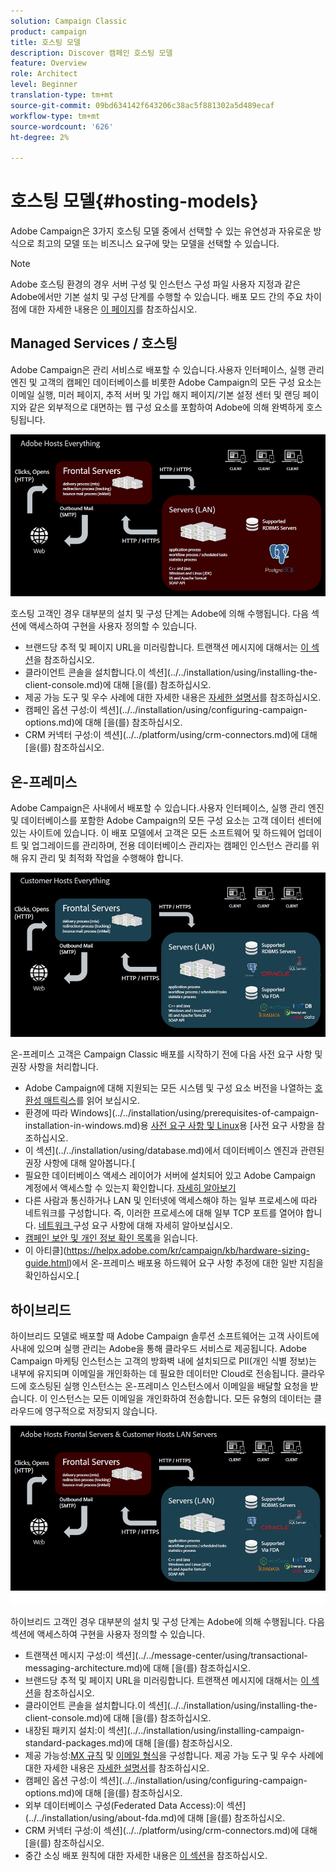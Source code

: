 ```yaml
---
solution: Campaign Classic
product: campaign
title: 호스팅 모델
description: Discover 캠페인 호스팅 모델
feature: Overview
role: Architect
level: Beginner
translation-type: tm+mt
source-git-commit: 09bd634142f643206c38ac5f881302a5d489ecaf
workflow-type: tm+mt
source-wordcount: '626'
ht-degree: 2%

---
```



# 호스팅 모델{#hosting-models}

Adobe Campaign은 3가지 호스팅 모델 중에서 선택할 수 있는 유연성과 자유로운 방식으로 최고의 모델 또는 비즈니스 요구에 맞는 모델을 선택할 수 있습니다.

>[!NOTE]
>
>Adobe 호스팅 환경의 경우 서버 구성 및 인스턴스 구성 파일 사용자 지정과 같은 Adobe에서만 기본 설치 및 구성 단계를 수행할 수 있습니다. 배포 모드 간의 주요 차이점에 대한 자세한 내용은 [이 페이지](../../installation/using/capability-matrix.md)를 참조하십시오.

## Managed Services / 호스팅

Adobe Campaign은 관리 서비스로 배포할 수 있습니다.사용자 인터페이스, 실행 관리 엔진 및 고객의 캠페인 데이터베이스를 비롯한 Adobe Campaign의 모든 구성 요소는 이메일 실행, 미러 페이지, 추적 서버 및 가입 해지 페이지/기본 설정 센터 및 랜딩 페이지와 같은 외부적으로 대면하는 웹 구성 요소를 포함하여 Adobe에 의해 완벽하게 호스팅됩니다.

![](assets/deployment_hosted.png)

호스팅 고객인 경우 대부분의 설치 및 구성 단계는 Adobe에 의해 수행됩니다. 다음 섹션에 액세스하여 구현을 사용자 정의할 수 있습니다.

* 브랜드당 추적 및 페이지 URL을 미러링합니다. 트랜잭션 메시지에 대해서는 [이 섹션](../../message-center/using/configuring-multibranding.md)을 참조하십시오.
* 클라이언트 콘솔을 설치합니다.이 섹션](../../installation/using/installing-the-client-console.md)에 대해 [을(를) 참조하십시오.
* 제공 가능 도구 및 우수 사례에 대한 자세한 내용은 [자세한 설명서](../../delivery/using/about-deliverability.md)를 참조하십시오.
* 캠페인 옵션 구성:이 섹션](../../installation/using/configuring-campaign-options.md)에 대해 [을(를) 참조하십시오.
* CRM 커넥터 구성:이 섹션](../../platform/using/crm-connectors.md)에 대해 [을(를) 참조하십시오.

## 온-프레미스

Adobe Campaign은 사내에서 배포할 수 있습니다.사용자 인터페이스, 실행 관리 엔진 및 데이터베이스를 포함한 Adobe Campaign의 모든 구성 요소는 고객 데이터 센터에 있는 사이트에 있습니다. 이 배포 모델에서 고객은 모든 소프트웨어 및 하드웨어 업데이트 및 업그레이드를 관리하며, 전용 데이터베이스 관리자는 캠페인 인스턴스 관리를 위해 유지 관리 및 최적화 작업을 수행해야 합니다.

![](assets/deployment_onpremise.png)

온-프레미스 고객은 Campaign Classic 배포를 시작하기 전에 다음 사전 요구 사항 및 권장 사항을 처리합니다.

* Adobe Campaign에 대해 지원되는 모든 시스템 및 구성 요소 버전을 나열하는 [호환성 매트릭스](../../rn/using/compatibility-matrix.md)를 읽어 보십시오.
* 환경에 따라 Windows](../../installation/using/prerequisites-of-campaign-installation-in-windows.md)용 [사전 요구 사항 및 Linux](../../installation/using/prerequisites-of-campaign-installation-in-linux.md)용 [사전 요구 사항을 참조하십시오.
* 이 섹션](../../installation/using/database.md)에서 데이터베이스 엔진과 관련된 권장 사항에 대해 알아봅니다.[
* 필요한 데이터베이스 액세스 레이어가 서버에 설치되어 있고 Adobe Campaign 계정에서 액세스할 수 있는지 확인합니다. [자세히 알아보기](../../installation/using/application-server.md)
* 다른 사람과 통신하거나 LAN 및 인터넷에 액세스해야 하는 일부 프로세스에 따라 네트워크를 구성합니다. 즉, 이러한 프로세스에 대해 일부 TCP 포트를 열어야 합니다. [네트워크 ](../../installation/using/network-configuration.md) 구성 요구 사항에 대해 자세히 알아보십시오.
* [캠페인 보안 및 개인 정보 확인 목록](https://helpx.adobe.com/kr/campaign/kb/acc-security.html)을 읽습니다.
* 이 아티클](https://helpx.adobe.com/kr/campaign/kb/hardware-sizing-guide.html)에서 온-프레미스 배포용 하드웨어 요구 사항 추정에 대한 일반 지침을 확인하십시오.[

## 하이브리드

하이브리드 모델로 배포할 때 Adobe Campaign 솔루션 소프트웨어는 고객 사이트에 사내에 있으며 실행 관리는 Adobe을 통해 클라우드 서비스로 제공됩니다. Adobe Campaign 마케팅 인스턴스는 고객의 방화벽 내에 설치되므로 PII(개인 식별 정보)는 내부에 유지되며 이메일을 개인화하는 데 필요한 데이터만 Cloud로 전송됩니다. 클라우드에 호스팅된 실행 인스턴스는 온-프레미스 인스턴스에서 이메일을 배달할 요청을 받습니다. 이 인스턴스는 모든 이메일을 개인화하여 전송합니다. 모든 유형의 데이터는 클라우드에 영구적으로 저장되지 않습니다.

![](assets/deployment_hybrid.png)

하이브리드 고객인 경우 대부분의 설치 및 구성 단계는 Adobe에 의해 수행됩니다. 다음 섹션에 액세스하여 구현을 사용자 정의할 수 있습니다.

* 트랜잭션 메시지 구성:이 섹션](../../message-center/using/transactional-messaging-architecture.md)에 대해 [을(를) 참조하십시오.
* 브랜드당 추적 및 페이지 URL을 미러링합니다. 트랜잭션 메시지에 대해서는 [이 섹션](../../message-center/using/configuring-multibranding.md)을 참조하십시오.
* 클라이언트 콘솔을 설치합니다.이 섹션](../../installation/using/installing-the-client-console.md)에 대해 [을(를) 참조하십시오.
* 내장된 패키지 설치:이 섹션](../../installation/using/installing-campaign-standard-packages.md)에 대해 [을(를) 참조하십시오.
* 제공 가능성:[MX 규칙](../../installation/using/email-deliverability.md#mx-configuration) 및 [이메일 형식](../../installation/using/email-deliverability.md#managing-email-formats)을 구성합니다. 제공 가능 도구 및 우수 사례에 대한 자세한 내용은 [자세한 설명서](../../delivery/using/about-deliverability.md)를 참조하십시오.
* 캠페인 옵션 구성:이 섹션](../../installation/using/configuring-campaign-options.md)에 대해 [을(를) 참조하십시오.
* 외부 데이터베이스 구성(Federated Data Access):이 섹션](../../installation/using/about-fda.md)에 대해 [을(를) 참조하십시오.
* CRM 커넥터 구성:이 섹션](../../platform/using/crm-connectors.md)에 대해 [을(를) 참조하십시오.
* 중간 소싱 배포 원칙에 대한 자세한 내용은 [이 섹션](../../installation/using/mid-sourcing-deployment.md)을 참조하십시오.
